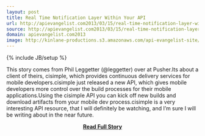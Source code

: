 ```yaml
---
layout: post
title: Real Time Notification Layer Within Your API
url: http://apievangelist.com2013/03/15/real-time-notification-layer-within-your-api/
source: http://apievangelist.com2013/03/15/real-time-notification-layer-within-your-api/
domain: apievangelist.com2013
image: http://kinlane-productions.s3.amazonaws.com/api-evangelist-site/blog/cisimple-plus-pusher.png
---
```

{% include JB/setup %}<p>This story comes from Phil Leggetter (@leggetter) over at Pusher.Its about a client of theirs, cisimple, which provides continuous delivery services for mobile developers.cisimple just released a new API, which gives mobile developers more control over the build processes for their mobile applications.Using the cisimple API you can kick off new builds and download artifacts from your mobile dev process.cisimple is a very interesting API resource, that I will definitely be watching, and I’m sure I will be writing about in the near future.</p>
<center><p><a href="http://apievangelist.com2013/03/15/real-time-notification-layer-within-your-api/" style='padding:25px; font-sze:18px; font-weight: bold;'>Read Full Story</a></p></center>
